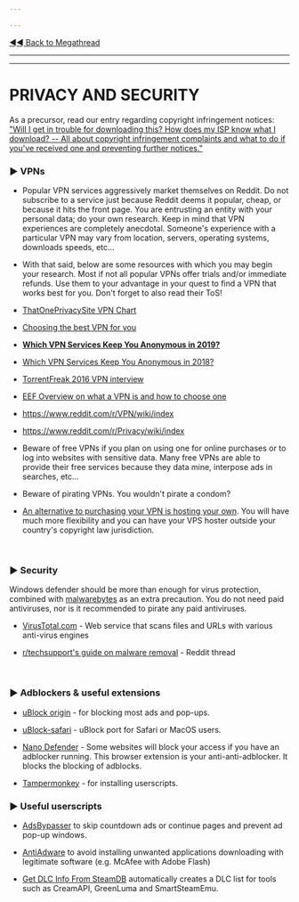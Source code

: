 ---
---
[◄◄ Back to Megathread](https://www.reddit.com/r/Piracy/wiki/megathread)

---
---


# PRIVACY AND SECURITY

As a precursor, read our entry regarding copyright infringement notices: ["Will I get in trouble for downloading this? How does my ISP know what I download? -- All about copyright infringement complaints and what to do if you've received one and preventing further notices."](https://www.reddit.com/r/Piracy/wiki/faq/isp_complaints)

### ► **VPNs** 

* Popular VPN services aggressively market themselves on Reddit. Do not subscribe to a service just because Reddit deems it popular, cheap, or because it hits the front page. You are entrusting an entity with your personal data; do your own research. Keep in mind that VPN experiences are completely anecdotal. Someone's experience with a particular VPN may vary from location, servers, operating systems, downloads speeds, etc...

* With that said, below are some resources with which you may begin your research. Most if not all popular VPNs offer trials and/or immediate refunds. Use them to your advantage in your quest to find a VPN that works best for you. Don't forget to also read their ToS!



 * [ThatOnePrivacySite VPN Chart](https://thatoneprivacysite.net/##simple-vpn-comparison/)

 * [Choosing the best VPN for you](https://www.reddit.com/r/VPN/comments/4iho8e/that_one_privacy_guys_guide_to_choosing_the_best/?st=iu9u47u7&sh=459a76f2)

 * [**Which VPN Services Keep You Anonymous in 2019?**](https://torrentfreak.com/which-vpn-services-keep-you-anonymous-in-2019/)

 * [Which VPN Services Keep You Anonymous in 2018?](https://torrentfreak.com/vpn-services-keep-anonymous-2018/)

 * [TorrentFreak 2016 VPN interview](https://torrentfreak.com/vpn-anonymous-review-160220/)

 * [EEF Overview on what a VPN is and how to choose one](https://ssd.eff.org/en/module/choosing-vpn-thats-right-you)

 * https://www.reddit.com/r/VPN/wiki/index

 * https://www.reddit.com/r/Privacy/wiki/index


* Beware of free VPNs if you plan on using one for online purchases or to log into websites with sensitive data. Many free VPNs are able to provide their free services because they data mine, interpose ads in searches, etc... 

* Beware of pirating VPNs. You wouldn't pirate a condom?

* [An alternative to purchasing your VPN is hosting your own](https://www.reddit.com/r/VPN/search?q=vps&restrict_sr=on). You will have much more flexibility and you can have your VPS hoster outside your country's copyright law jurisdiction.

&nbsp;



### ► **Security**

Windows defender should be more than enough for virus protection, combined with [malwarebytes](https://www.malwarebytes.com/) as an extra precaution. You do not need paid antiviruses, nor is it recommended to pirate any paid antiviruses. 

 * [VirusTotal.com](https://www.virustotal.com/) - Web service that scans files and URLs with various anti-virus engines
 * [r/techsupport's guide on malware removal](https://www.reddit.com/r/techsupport/comments/33evdi/suggested_reading_official_malware_removal_guide/) - Reddit thread

&nbsp;




### ► **Adblockers & useful extensions**

* [uBlock origin](https://github.com/gorhill/uBlock##installation) - for blocking most ads and pop-ups.
* [uBlock-safari](https://github.com/el1t/uBlock-Safari) - uBlock port for Safari or MacOS users.
* [Nano Defender](https://jspenguin2017.github.io/uBlockProtector) - Some websites will block your access if you have an adblocker running. This browser extension is your anti-anti-adblocker. It blocks the blocking of adblocks.
* [Tampermonkey](https://tampermonkey.net) - for installing userscripts.


### ► **Useful userscripts**


* [AdsBypasser](https://adsbypasser.github.io/) to skip countdown ads or continue pages and prevent ad pop-up windows.
* [AntiAdware](https://github.com/HandyUserscripts/AntiAdware##readme) to avoid installing unwanted applications downloading with legitimate software (e.g. McAfee with Adobe Flash)
* [Get DLC Info From SteamDB](https://cs.rin.ru/forum/viewtopic.php?f=10&t=71837) automatically creates a DLC list for tools such as CreamAPI, GreenLuma and SmartSteamEmu.

&nbsp;